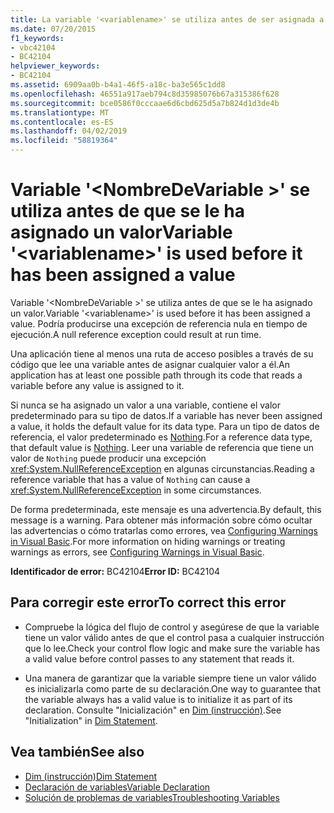 ```yaml
---
title: La variable '<variablename>' se utiliza antes de ser asignada a un valor
ms.date: 07/20/2015
f1_keywords:
- vbc42104
- BC42104
helpviewer_keywords:
- BC42104
ms.assetid: 6909aa0b-b4a1-46f5-a18c-ba3e565c1dd8
ms.openlocfilehash: 46551a917aeb794c8d35985076b67a315386f628
ms.sourcegitcommit: bce0586f0cccaae6d6cbd625d5a7b824d1d3de4b
ms.translationtype: MT
ms.contentlocale: es-ES
ms.lasthandoff: 04/02/2019
ms.locfileid: "58819364"
---
```

# <a name="variable-variablename-is-used-before-it-has-been-assigned-a-value"></a><span data-ttu-id="8d340-102">Variable '\<NombreDeVariable >' se utiliza antes de que se le ha asignado un valor</span><span class="sxs-lookup"><span data-stu-id="8d340-102">Variable '\<variablename>' is used before it has been assigned a value</span></span>
<span data-ttu-id="8d340-103">Variable '\<NombreDeVariable >' se utiliza antes de que se le ha asignado un valor.</span><span class="sxs-lookup"><span data-stu-id="8d340-103">Variable '\<variablename>' is used before it has been assigned a value.</span></span> <span data-ttu-id="8d340-104">Podría producirse una excepción de referencia nula en tiempo de ejecución.</span><span class="sxs-lookup"><span data-stu-id="8d340-104">A null reference exception could result at run time.</span></span>  
  
 <span data-ttu-id="8d340-105">Una aplicación tiene al menos una ruta de acceso posibles a través de su código que lee una variable antes de asignar cualquier valor a él.</span><span class="sxs-lookup"><span data-stu-id="8d340-105">An application has at least one possible path through its code that reads a variable before any value is assigned to it.</span></span>  
  
 <span data-ttu-id="8d340-106">Si nunca se ha asignado un valor a una variable, contiene el valor predeterminado para su tipo de datos.</span><span class="sxs-lookup"><span data-stu-id="8d340-106">If a variable has never been assigned a value, it holds the default value for its data type.</span></span> <span data-ttu-id="8d340-107">Para un tipo de datos de referencia, el valor predeterminado es [Nothing](../../../visual-basic/language-reference/nothing.md).</span><span class="sxs-lookup"><span data-stu-id="8d340-107">For a reference data type, that default value is [Nothing](../../../visual-basic/language-reference/nothing.md).</span></span> <span data-ttu-id="8d340-108">Leer una variable de referencia que tiene un valor de `Nothing` puede producir una excepción <xref:System.NullReferenceException> en algunas circunstancias.</span><span class="sxs-lookup"><span data-stu-id="8d340-108">Reading a reference variable that has a value of `Nothing` can cause a <xref:System.NullReferenceException> in some circumstances.</span></span>  
  
 <span data-ttu-id="8d340-109">De forma predeterminada, este mensaje es una advertencia.</span><span class="sxs-lookup"><span data-stu-id="8d340-109">By default, this message is a warning.</span></span> <span data-ttu-id="8d340-110">Para obtener más información sobre cómo ocultar las advertencias o cómo tratarlas como errores, vea [Configuring Warnings in Visual Basic](/visualstudio/ide/configuring-warnings-in-visual-basic).</span><span class="sxs-lookup"><span data-stu-id="8d340-110">For more information on hiding warnings or treating warnings as errors, see [Configuring Warnings in Visual Basic](/visualstudio/ide/configuring-warnings-in-visual-basic).</span></span>  
  
 <span data-ttu-id="8d340-111">**Identificador de error:** BC42104</span><span class="sxs-lookup"><span data-stu-id="8d340-111">**Error ID:** BC42104</span></span>  
  
## <a name="to-correct-this-error"></a><span data-ttu-id="8d340-112">Para corregir este error</span><span class="sxs-lookup"><span data-stu-id="8d340-112">To correct this error</span></span>  
  
-   <span data-ttu-id="8d340-113">Compruebe la lógica del flujo de control y asegúrese de que la variable tiene un valor válido antes de que el control pasa a cualquier instrucción que lo lee.</span><span class="sxs-lookup"><span data-stu-id="8d340-113">Check your control flow logic and make sure the variable has a valid value before control passes to any statement that reads it.</span></span>  
  
-   <span data-ttu-id="8d340-114">Una manera de garantizar que la variable siempre tiene un valor válido es inicializarla como parte de su declaración.</span><span class="sxs-lookup"><span data-stu-id="8d340-114">One way to guarantee that the variable always has a valid value is to initialize it as part of its declaration.</span></span> <span data-ttu-id="8d340-115">Consulte "Inicialización" en [Dim (instrucción)](../../../visual-basic/language-reference/statements/dim-statement.md).</span><span class="sxs-lookup"><span data-stu-id="8d340-115">See "Initialization" in [Dim Statement](../../../visual-basic/language-reference/statements/dim-statement.md).</span></span>  
  
## <a name="see-also"></a><span data-ttu-id="8d340-116">Vea también</span><span class="sxs-lookup"><span data-stu-id="8d340-116">See also</span></span>

- [<span data-ttu-id="8d340-117">Dim (instrucción)</span><span class="sxs-lookup"><span data-stu-id="8d340-117">Dim Statement</span></span>](../../../visual-basic/language-reference/statements/dim-statement.md)
- [<span data-ttu-id="8d340-118">Declaración de variables</span><span class="sxs-lookup"><span data-stu-id="8d340-118">Variable Declaration</span></span>](../../../visual-basic/programming-guide/language-features/variables/variable-declaration.md)
- [<span data-ttu-id="8d340-119">Solución de problemas de variables</span><span class="sxs-lookup"><span data-stu-id="8d340-119">Troubleshooting Variables</span></span>](../../../visual-basic/programming-guide/language-features/variables/troubleshooting-variables.md)
